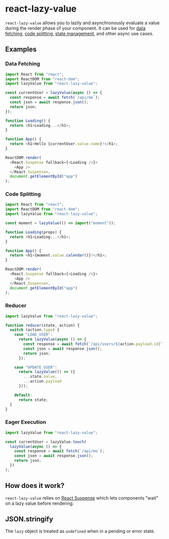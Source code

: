 # react-lazy-value

`react-lazy-value` allows you to lazily and asynchronously evaluate a value during the render phase of your component. It can be used for [data fetching](#data-fetching), [code splitting](#code-splitting), [state management](#reducer), and other async use cases.

## Examples

### Data Fetching

```js
import React from "react";
import ReactDOM from "react-dom";
import lazyValue from "react-lazy-value";

const currentUser = lazyValue(async () => {
  const response = await fetch(`/api/me`);
  const json = await response.json();
  return json;
});

function Loading() {
  return <h1>Loading...</h1>;
}

function App() {
  return <h1>Hello {currentUser.value.name}!</h1>;
}

ReactDOM.render(
  <React.Suspense fallback={<Loading />}>
    <App />
  </React.Suspense>,
  document.getElementById("app")
);
```

### Code Splitting

```js
import React from "react";
import ReactDOM from "react-dom";
import lazyValue from "react-lazy-value";

const moment = lazyValue(() => import("moment"));

function Loading(props) {
  return <h1>Loading...</h1>;
}

function App() {
  return <h1>{moment.value.calendar()}!</h1>;
}

ReactDOM.render(
  <React.Suspense fallback={<Loading />}>
    <App />
  </React.Suspense>,
  document.getElementById("app")
);
```

### Reducer

```js
import lazyValue from "react-lazy-value";

function reducer(state, action) {
  switch (action.type) {
    case "LOAD_USER":
      return lazyValue(async () => {
        const response = await fetch(`/api/users/${action.payload.id}`);
        const json = await response.json();
        return json;
      });

    case "UPDATE_USER":
      return lazyValue(() => ({
        ...state.value,
        ...action.payload
      }));

    default:
      return state;
  }
}
```

### Eager Execution

```js
import lazyValue from "react-lazy-value";

const currentUser = lazyValue.touch(
  lazyValue(async () => {
    const response = await fetch(`/api/me`);
    const json = await response.json();
    return json;
  })
);
```

## How does it work?

`react-lazy-value` relies on [React Suspense](https://reactjs.org/docs/react-api.html#suspense) which lets components "wait" on a lazy value before rendering.

## JSON.stringify

The `lazy` object is treated as `undefined` when in a pending or error state.
